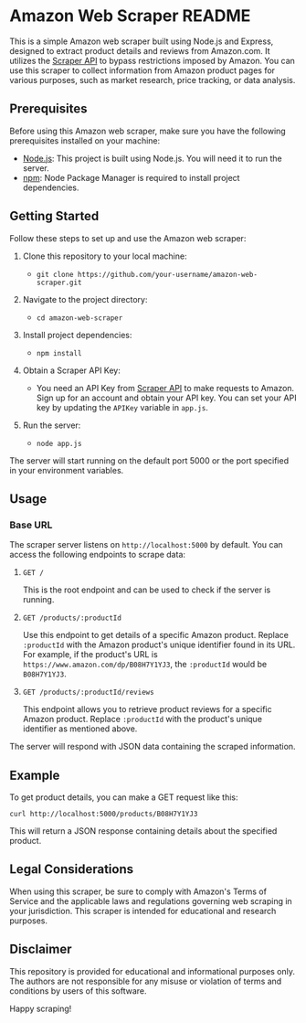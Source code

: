 # Amazon Web Scraper README

This is a simple Amazon web scraper built using Node.js and Express, designed to extract product details and reviews from Amazon.com. It utilizes the [Scraper API](http://scraperapi.com) to bypass restrictions imposed by Amazon. You can use this scraper to collect information from Amazon product pages for various purposes, such as market research, price tracking, or data analysis.


## Prerequisites

Before using this Amazon web scraper, make sure you have the following prerequisites installed on your machine:

- [Node.js](https://nodejs.org): This project is built using Node.js. You will need it to run the server.
- [npm](https://www.npmjs.com/): Node Package Manager is required to install project dependencies.

## Getting Started

Follow these steps to set up and use the Amazon web scraper:

1. Clone this repository to your local machine:
   - `git clone https://github.com/your-username/amazon-web-scraper.git`

2. Navigate to the project directory:
   - `cd amazon-web-scraper`

3. Install project dependencies:
   - `npm install`

4. Obtain a Scraper API Key:
   - You need an API Key from [Scraper API](http://scraperapi.com) to make requests to Amazon. Sign up for an account and obtain your API key. You can set your API key by updating the `APIKey` variable in `app.js`.

5. Run the server:
   - `node app.js`

The server will start running on the default port 5000 or the port specified in your environment variables.

## Usage

### Base URL

The scraper server listens on `http://localhost:5000` by default. You can access the following endpoints to scrape data:

1. `GET /`

   This is the root endpoint and can be used to check if the server is running.

2. `GET /products/:productId`

   Use this endpoint to get details of a specific Amazon product. Replace `:productId` with the Amazon product's unique identifier found in its URL. For example, if the product's URL is `https://www.amazon.com/dp/B08H7Y1YJ3`, the `:productId` would be `B08H7Y1YJ3`.

3. `GET /products/:productId/reviews`

   This endpoint allows you to retrieve product reviews for a specific Amazon product. Replace `:productId` with the product's unique identifier as mentioned above.

The server will respond with JSON data containing the scraped information.

## Example

To get product details, you can make a GET request like this:

`curl http://localhost:5000/products/B08H7Y1YJ3`

This will return a JSON response containing details about the specified product.

## Legal Considerations

When using this scraper, be sure to comply with Amazon's Terms of Service and the applicable laws and regulations governing web scraping in your jurisdiction. This scraper is intended for educational and research purposes.

## Disclaimer

This repository is provided for educational and informational purposes only. The authors are not responsible for any misuse or violation of terms and conditions by users of this software.

Happy scraping!
